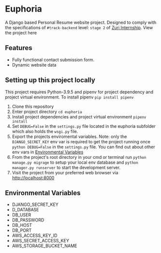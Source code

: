 # Euphoria
A Django based Personal Resume website project. Designed to
comply with the specifications of ```#track-backend``` level: ```stage 2``` of [Zuri Internship](). View the project here

## Features
* Fully functional contact submission form.
* Dynamic website data

## Setting up this project locally
This project requires Python-3.9.5 and pipenv for project dependency and project virtual environment. To install pipenv ```pip install pipenv```
1. Clone this repository
2. Enter project directory ```cd euphoria```
3. Install project dependencies and project virtual environment ```pipenv install```
4. Set ```DEBUG=False``` in the ```settings.py``` file located in the euphoria subfolder which also holds the  ```wsgi.py``` file.
5. Export the projects enviromental variables. Note: only the ```DJANGO_SECRET_KEY``` env var is required to get the project running once ```python DEBUG=False``` in the ```settings.py``` file.
You can find out about other env vars in [Environmental Variables](##Enviromental-Variables)
6. From the project's root directory in your cmd or terminal run ```python manage.py migrage``` to setup your local env database and ```python manager.py runserver``` to start the development server.
7. Visit the project from your preferred web browser via [http://localhost:8000](http://localhost:8000)

## Environmental Variables
- DJANGO_SECRET_KEY
- D_DATABASE
- DB_USER
- DB_PASSWORD
- DB_HOST
- DB_PORT
- AWS_ACCESS_KEY_ID
- AWS_SECRET_ACCESS_KEY
- AWS_STORAGE_BUCKET_NAME